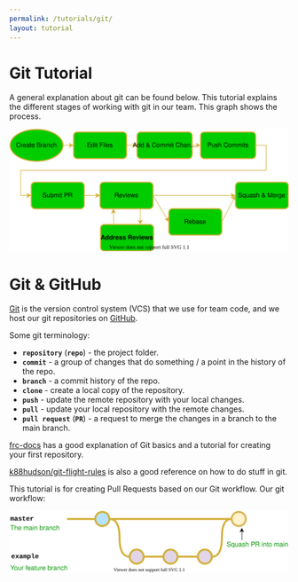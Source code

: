 ```yaml
---
permalink: /tutorials/git/
layout: tutorial
---
```

# Git Tutorial
A general explanation about git can be found below.
This tutorial explains the different stages of working with git in our team.
This graph shows the process.

![](img/git-process.drawio.svg)

# Git & GitHub
[Git](https://git-scm.com/) is the version control system (VCS) that we use for team code, and we host our git repositories on [GitHub](https://github.com).

Some git terminology:
- **`repository`** (**`repo`**) - the project folder.
- **`commit`** - a group of changes that do something / a point in the history of the repo.
- **`branch`** - a commit history of the repo.
- **`clone`** - create a local copy of the repository.
- **`push`** - update the remote repository with your local changes.
- **`pull`** - update your local repository with the remote changes.
- **`pull request`** (**`PR`**) - a request to merge the changes in a branch to the main branch.

[frc-docs](https://docs.wpilib.org/en/stable/docs/software/basic-programming/git-getting-started.html)
has a good explanation of Git basics and a tutorial for creating your first repository.

[k88hudson/git-flight-rules](https://github.com/k88hudson/git-flight-rules/blob/master/README.md) is
also a good reference on how to do stuff in git.

This tutorial is for creating Pull Requests based on our Git workflow.
Our git workflow:

![](img/git-workflow.drawio.svg)